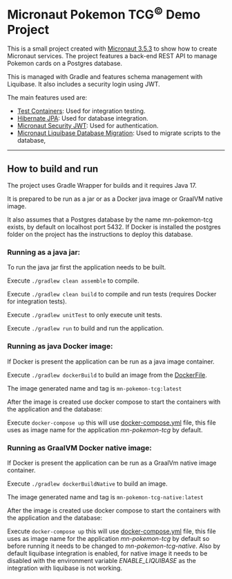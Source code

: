 # Micronaut Pokemon TCG<sup>©</sup> Demo Project
This is a small project created with [Micronaut 3.5.3](https://docs.micronaut.io/3.5.3/guide/index.html) to show how to 
create Micronaut services. The project features a back-end REST API to manage Pokemon cards on a Postgres database.

This is managed with Gradle and features schema management with Liquibase. It also includes a security login using JWT.

The main features used are:
- [Test Containers](https://www.testcontainers.org/): Used for integration testing.
- [Hibernate JPA](https://micronaut-projects.github.io/micronaut-sql/latest/guide/index.html#hibernate): Used for database 
integration.
- [Micronaut Security JWT](https://micronaut-projects.github.io/micronaut-security/latest/guide/index.html): Used for authentication.
- [Micronaut Liquibase Database Migration](https://micronaut-projects.github.io/micronaut-liquibase/latest/guide/index.html):
Used to migrate scripts to the database,

---

## How to build and run
The project uses Gradle Wrapper for builds and it requires Java 17.

It is prepared to be run as a jar or as a Docker java image or GraalVM native image.

It also assumes that a Postgres database by the name mn-pokemon-tcg exists, by default on localhost port 5432.
If Docker is installed the postgres folder on the project has the instructions to deploy this database.

### Running as a java jar:
To run the java jar first the application needs to be built.

Execute `./gradlew clean assemble` to compile.

Execute `./gradlew clean build` to compile and run tests (requires Docker for integration tests).

Execute `./gradlew unitTest` to only execute unit tests.

Execute `./gradlew run` to build and run the application.

### Running as java Docker image:
If Docker is present the application can be run as a java image container.

Execute `./gradlew dockerBuild` to build an image from the [DockerFile](Dockerfile).

The image generated name and tag is `mn-pokemon-tcg:latest`

After the image is created use docker compose to start the containers with the application and the database:

Execute `docker-compose up` this will use [docker-compose.yml](docker-compose.yml) file, 
this file uses as image name for the application *mn-pokemon-tcg* by default.

### Running as GraalVM Docker native image:
If Docker is present the application can be run as a GraalVm native image container.

Execute `./gradlew dockerBuildNative` to build an image.

The image generated name and tag is `mn-pokemon-tcg-native:latest`

After the image is created use docker compose to start the containers with the application and the database:

Execute `docker-compose up` this will use [docker-compose.yml](docker-compose.yml) file,
this file uses as image name for the application *mn-pokemon-tcg* by default so before running
it needs to be changed to *mn-pokemon-tcg-native*.  Also by default liquibase integration is 
enabled, for native image it needs to be disabled with the environment variable *ENABLE_LIQUIBASE*
as the integration with liquibase is not working.